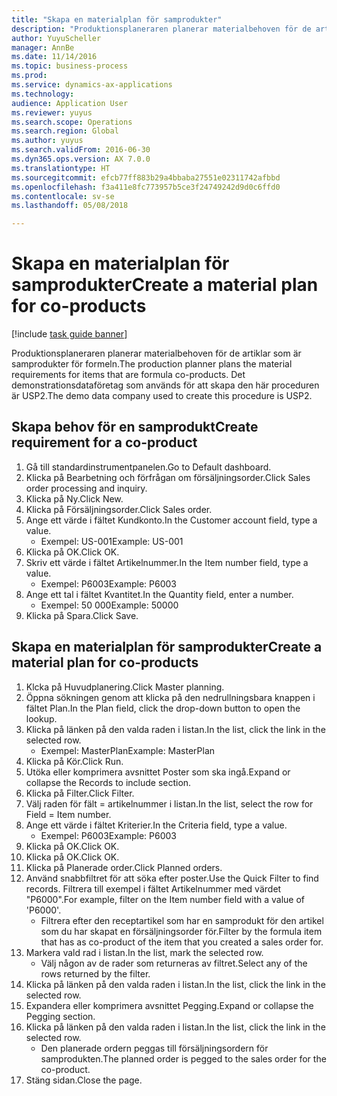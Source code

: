 ```yaml
--- 
title: "Skapa en materialplan för samprodukter"
description: "Produktionsplaneraren planerar materialbehoven för de artiklar som är samprodukter för formeln."
author: YuyuScheller
manager: AnnBe
ms.date: 11/14/2016
ms.topic: business-process
ms.prod: 
ms.service: dynamics-ax-applications
ms.technology: 
audience: Application User
ms.reviewer: yuyus
ms.search.scope: Operations
ms.search.region: Global
ms.author: yuyus
ms.search.validFrom: 2016-06-30
ms.dyn365.ops.version: AX 7.0.0
ms.translationtype: HT
ms.sourcegitcommit: efcb77ff883b29a4bbaba27551e02311742afbbd
ms.openlocfilehash: f3a411e8fc773957b5ce3f24749242d9d0c6ffd0
ms.contentlocale: sv-se
ms.lasthandoff: 05/08/2018

---
```

# <a name="create-a-material-plan-for-co-products"></a><span data-ttu-id="2cf18-103">Skapa en materialplan för samprodukter</span><span class="sxs-lookup"><span data-stu-id="2cf18-103">Create a material plan for co-products</span></span>

[!include [task guide banner](../../includes/task-guide-banner.md)]

<span data-ttu-id="2cf18-104">Produktionsplaneraren planerar materialbehoven för de artiklar som är samprodukter för formeln.</span><span class="sxs-lookup"><span data-stu-id="2cf18-104">The production planner plans the material requirements for items that are formula co-products.</span></span> <span data-ttu-id="2cf18-105">Det demonstrationsdataföretag som används för att skapa den här proceduren är USP2.</span><span class="sxs-lookup"><span data-stu-id="2cf18-105">The demo data company used to create this procedure is USP2.</span></span>


## <a name="create-requirement-for-a-co-product"></a><span data-ttu-id="2cf18-106">Skapa behov för en samprodukt</span><span class="sxs-lookup"><span data-stu-id="2cf18-106">Create requirement for a co-product</span></span>
1. <span data-ttu-id="2cf18-107">Gå till standardinstrumentpanelen.</span><span class="sxs-lookup"><span data-stu-id="2cf18-107">Go to Default dashboard.</span></span>
2. <span data-ttu-id="2cf18-108">Klicka på Bearbetning och förfrågan om försäljningsorder.</span><span class="sxs-lookup"><span data-stu-id="2cf18-108">Click Sales order processing and inquiry.</span></span>
3. <span data-ttu-id="2cf18-109">Klicka på Ny.</span><span class="sxs-lookup"><span data-stu-id="2cf18-109">Click New.</span></span>
4. <span data-ttu-id="2cf18-110">Klicka på Försäljningsorder.</span><span class="sxs-lookup"><span data-stu-id="2cf18-110">Click Sales order.</span></span>
5. <span data-ttu-id="2cf18-111">Ange ett värde i fältet Kundkonto.</span><span class="sxs-lookup"><span data-stu-id="2cf18-111">In the Customer account field, type a value.</span></span>
    * <span data-ttu-id="2cf18-112">Exempel: US-001</span><span class="sxs-lookup"><span data-stu-id="2cf18-112">Example: US-001</span></span>  
6. <span data-ttu-id="2cf18-113">Klicka på OK.</span><span class="sxs-lookup"><span data-stu-id="2cf18-113">Click OK.</span></span>
7. <span data-ttu-id="2cf18-114">Skriv ett värde i fältet Artikelnummer.</span><span class="sxs-lookup"><span data-stu-id="2cf18-114">In the Item number field, type a value.</span></span>
    * <span data-ttu-id="2cf18-115">Exempel: P6003</span><span class="sxs-lookup"><span data-stu-id="2cf18-115">Example: P6003</span></span>  
8. <span data-ttu-id="2cf18-116">Ange ett tal i fältet Kvantitet.</span><span class="sxs-lookup"><span data-stu-id="2cf18-116">In the Quantity field, enter a number.</span></span>
    * <span data-ttu-id="2cf18-117">Exempel: 50 000</span><span class="sxs-lookup"><span data-stu-id="2cf18-117">Example: 50000</span></span>  
9. <span data-ttu-id="2cf18-118">Klicka på Spara.</span><span class="sxs-lookup"><span data-stu-id="2cf18-118">Click Save.</span></span>

## <a name="create-a-material-plan-for-co-products"></a><span data-ttu-id="2cf18-119">Skapa en materialplan för samprodukter</span><span class="sxs-lookup"><span data-stu-id="2cf18-119">Create a material plan for co-products</span></span>
1. <span data-ttu-id="2cf18-120">Klcka på Huvudplanering.</span><span class="sxs-lookup"><span data-stu-id="2cf18-120">Click Master planning.</span></span>
2. <span data-ttu-id="2cf18-121">Öppna sökningen genom att klicka på den nedrullningsbara knappen i fältet Plan.</span><span class="sxs-lookup"><span data-stu-id="2cf18-121">In the Plan field, click the drop-down button to open the lookup.</span></span>
3. <span data-ttu-id="2cf18-122">Klicka på länken på den valda raden i listan.</span><span class="sxs-lookup"><span data-stu-id="2cf18-122">In the list, click the link in the selected row.</span></span>
    * <span data-ttu-id="2cf18-123">Exempel: MasterPlan</span><span class="sxs-lookup"><span data-stu-id="2cf18-123">Example: MasterPlan</span></span>  
4. <span data-ttu-id="2cf18-124">Klicka på Kör.</span><span class="sxs-lookup"><span data-stu-id="2cf18-124">Click Run.</span></span>
5. <span data-ttu-id="2cf18-125">Utöka eller komprimera avsnittet Poster som ska ingå.</span><span class="sxs-lookup"><span data-stu-id="2cf18-125">Expand or collapse the Records to include section.</span></span>
6. <span data-ttu-id="2cf18-126">Klicka på Filter.</span><span class="sxs-lookup"><span data-stu-id="2cf18-126">Click Filter.</span></span>
7. <span data-ttu-id="2cf18-127">Välj raden för fält = artikelnummer i listan.</span><span class="sxs-lookup"><span data-stu-id="2cf18-127">In the list, select the row for Field = Item number.</span></span>
8. <span data-ttu-id="2cf18-128">Ange ett värde i fältet Kriterier.</span><span class="sxs-lookup"><span data-stu-id="2cf18-128">In the Criteria field, type a value.</span></span>
    * <span data-ttu-id="2cf18-129">Exempel: P6003</span><span class="sxs-lookup"><span data-stu-id="2cf18-129">Example: P6003</span></span>  
9. <span data-ttu-id="2cf18-130">Klicka på OK.</span><span class="sxs-lookup"><span data-stu-id="2cf18-130">Click OK.</span></span>
10. <span data-ttu-id="2cf18-131">Klicka på OK.</span><span class="sxs-lookup"><span data-stu-id="2cf18-131">Click OK.</span></span>
11. <span data-ttu-id="2cf18-132">Klicka på Planerade order.</span><span class="sxs-lookup"><span data-stu-id="2cf18-132">Click Planned orders.</span></span>
12. <span data-ttu-id="2cf18-133">Använd snabbfiltret för att söka efter poster.</span><span class="sxs-lookup"><span data-stu-id="2cf18-133">Use the Quick Filter to find records.</span></span> <span data-ttu-id="2cf18-134">Filtrera till exempel i fältet Artikelnummer med värdet "P6000".</span><span class="sxs-lookup"><span data-stu-id="2cf18-134">For example, filter on the Item number field with a value of 'P6000'.</span></span>
    * <span data-ttu-id="2cf18-135">Filtrera efter den receptartikel som har en samprodukt för den artikel som du har skapat en försäljningsorder för.</span><span class="sxs-lookup"><span data-stu-id="2cf18-135">Filter by the formula item that has as co-product of the item that you created a sales order for.</span></span>  
13. <span data-ttu-id="2cf18-136">Markera vald rad i listan.</span><span class="sxs-lookup"><span data-stu-id="2cf18-136">In the list, mark the selected row.</span></span>
    * <span data-ttu-id="2cf18-137">Välj någon av de rader som returneras av filtret.</span><span class="sxs-lookup"><span data-stu-id="2cf18-137">Select any of the rows returned by the filter.</span></span>  
14. <span data-ttu-id="2cf18-138">Klicka på länken på den valda raden i listan.</span><span class="sxs-lookup"><span data-stu-id="2cf18-138">In the list, click the link in the selected row.</span></span>
15. <span data-ttu-id="2cf18-139">Expandera eller komprimera avsnittet Pegging.</span><span class="sxs-lookup"><span data-stu-id="2cf18-139">Expand or collapse the Pegging section.</span></span>
16. <span data-ttu-id="2cf18-140">Klicka på länken på den valda raden i listan.</span><span class="sxs-lookup"><span data-stu-id="2cf18-140">In the list, click the link in the selected row.</span></span>
    * <span data-ttu-id="2cf18-141">Den planerade ordern peggas till försäljningsordern för samprodukten.</span><span class="sxs-lookup"><span data-stu-id="2cf18-141">The planned order is pegged to the sales order for the co-product.</span></span>  
17. <span data-ttu-id="2cf18-142">Stäng sidan.</span><span class="sxs-lookup"><span data-stu-id="2cf18-142">Close the page.</span></span>


